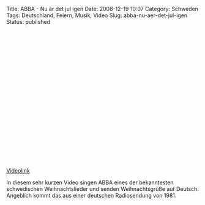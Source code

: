 Title: ABBA - Nu är det jul igen
Date: 2008-12-19 10:07
Category: Schweden
Tags: Deutschland, Feiern, Musik, Video
Slug: abba-nu-aer-det-jul-igen
Status: published

<p>
<object width="425" height="344">
<param name="movie" value="http://www.youtube.com/v/-JB9YA4WNwM&amp;hl=en&amp;fs=1"></param><param name="allowFullScreen" value="true"></param><param name="allowscriptaccess" value="always"></param>

<embed src="http://www.youtube.com/v/-JB9YA4WNwM&amp;hl=en&amp;fs=1" type="application/x-shockwave-flash" allowscriptaccess="always" allowfullscreen="true" width="425" height="344">
</embed>
</object>
  
[Videolink](http://www.youtube.com/watch?v=-JB9YA4WNwM)

</p>
In diesem sehr kurzen Video singen ABBA eines der bekanntesten
schwedischen Weihnachtslieder und senden Weihnachtsgrüße auf Deutsch.
Angeblich kommt das aus einer deutschen Radiosendung von 1981.

